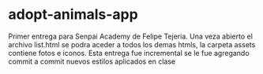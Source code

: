 # adopt-animals-app
Primer entrega para Senpai Academy de Felipe Tejeria.
Una veza abierto el archivo list.html se podra aceder a todos los demas htmls, la carpeta assets contiene fotos e iconos.
Esta entrega fue incremental se le fue agregando commit a commit nuevos estilos aplicados en clase
